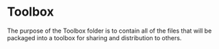 # Toolbox
The purpose of the Toolbox folder is to contain all of the files that will be packaged into a toolbox for sharing and distribution to others.